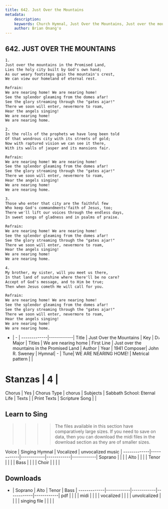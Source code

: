 ```yaml
---
title: 642. Just Over the Mountains
metadata:
    description: 
    keywords: Church Hymnal, Just Over the Mountains, Just over the mountains in  the Promised Land, We are nearing home
    author: Brian Onang'o
---
```



## 642. JUST OVER THE MOUNTAINS

```txt
1.
Just over the mountains in the Promised Land, 
Lies the holy city built by God's own hand; 
As our weary footsteps gain the mountain's crest, 
We can view our homeland of eternal rest. 

Refrain:
We are nearing home! We are nearing home! 
See the splendor gleaming from the domes afar! 
See the glory streaming through the "gates ajar!" 
There we soon will enter, nevermore to roam, 
Hear the angels singing! 
We are nearing home! 
We are nearing home. 

2.
In the rolls of the prophets we have long been told 
Of that wondrous city with its streets of gold; 
Now with raptured vision we can see it there, 
With its walls of jasper and its mansions fair. 

Refrain:
We are nearing home! We are nearing home! 
See the splendor gleaming from the domes afar! 
See the glory streaming through the "gates ajar!" 
There we soon will enter, nevermore to roam, 
Hear the angels singing! 
We are nearing home! 
We are nearing home. 

3.
Those who enter that city are the faithful few 
Who keep God's commandments'faith of Jesus, too; 
There we'll lift our voices through the endless days, 
In sweet songs of gladness and in psalms of praise. 

Refrain:
We are nearing home! We are nearing home! 
See the splendor gleaming from the domes afar! 
See the glory streaming through the "gates ajar!" 
There we soon will enter, nevermore to roam, 
Hear the angels singing! 
We are nearing home! 
We are nearing home. 

4.
My brother, my sister, will you meet us there, 
In that land of sunshine where there'll be no care? 
Accept of God's message, and to Him be true; 
Then when Jesus cometh He will call for you.

Refrain:
We are nearing home! We are nearing home! 
See the splendor gleaming from the domes afar! 
See the glory streaming through the "gates ajar!" 
There we soon will enter, nevermore to roam, 
Hear the angels singing! 
We are nearing home! 
We are nearing home. 

```

- |   -  |
-------------|------------|
Title | Just Over the Mountains |
Key | D♭ Major |
Titles | We are nearing home |
First Line | Just over the mountains in  the Promised Land |
Author | 
Year | 1941
Composer| John R. Sweney |
Hymnal|  - |
Tune| WE ARE NEARING HOME! |
Metrical pattern | |
# Stanzas | 4 |
Chorus | Yes |
Chorus Type | chorus |
Subjects | Sabbath School: Eternal Life |
Texts |  |
Print Texts | 
Scripture Song |  |
  
## Learn to Sing

>>>> The files available in this section have comparatively large sizes. If you need to save on data, then you can download the midi files in the download section as they are of smaller sizes.

Voice |  Singing Hymnal | Vocalized | unvocalized music |
-------------|------------|------------|------------|------------|
Soprano | | | |
Alto | | | |
Tenor | | | |
Bass | | | |
Choir | | | |

## Downloads

- |  Soprano | Alto | Tenor | Bass |
-------------|------------|------------|------------|------------|
pdf | | | |
midi | | | |
vocalized | | | |
unvolcalized | | | |
singing file | | | |
  